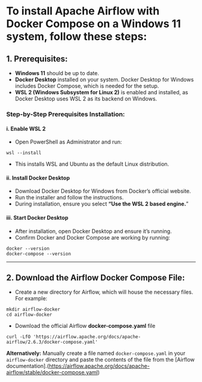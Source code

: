# To install Apache Airflow with Docker Compose on a Windows 11 system, follow these steps:

## 1. Prerequisites:
- **Windows 11** should be up to date.
- **Docker Desktop** installed on your system. Docker Desktop for Windows includes Docker Compose, which is needed for the setup.
- **WSL 2 (Windows Subsystem for Linux 2)** is enabled and installed, as Docker Desktop uses WSL 2 as its backend on Windows.

### Step-by-Step Prerequisites Installation:

#### i. Enable WSL 2
- Open PowerShell as Administrator and run:

```shell
wsl --install

```
- This installs WSL and Ubuntu as the default Linux distribution.

#### ii. Install Docker Desktop
- Download Docker Desktop for Windows from Docker’s official website.
- Run the installer and follow the instructions.
- During installation, ensure you select **“Use the WSL 2 based engine.**”

#### iii. Start Docker Desktop
- After installation, open Docker Desktop and ensure it’s running.
- Confirm Docker and Docker Compose are working by running:

```shell
docker --version
docker-compose --version

```

----

## 2. Download the Airflow Docker Compose File:

- Create a new directory for Airflow, which will house the necessary files. For example:

```shell
mkdir airflow-docker
cd airflow-docker

```
- Download the official Airflow **docker-compose.yaml** file

```shell
curl -LfO 'https://airflow.apache.org/docs/apache-airflow/2.6.3/docker-compose.yaml'

```
**Alternatively:** Manually create a file named `docker-compose.yaml` in your `airflow-docker` directory and paste the contents of the file from the [Airflow documentation].(https://airflow.apache.org/docs/apache-airflow/stable/docker-compose.yaml)
